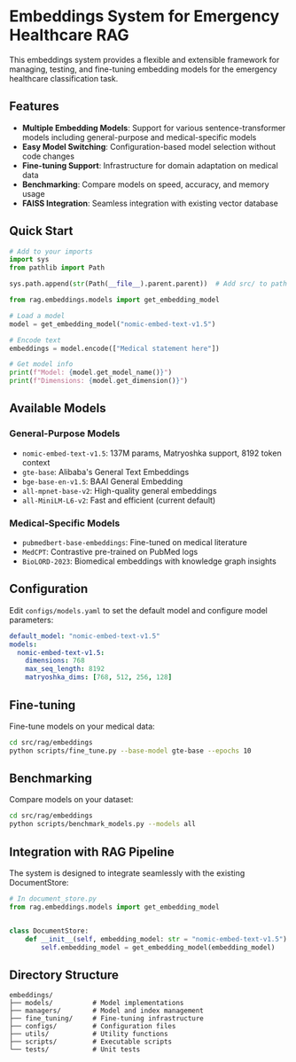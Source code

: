 # Embeddings System for Emergency Healthcare RAG

This embeddings system provides a flexible and extensible framework for managing, testing, and fine-tuning embedding models for the emergency healthcare classification task.

## Features

- **Multiple Embedding Models**: Support for various sentence-transformer models including general-purpose and medical-specific models
- **Easy Model Switching**: Configuration-based model selection without code changes
- **Fine-tuning Support**: Infrastructure for domain adaptation on medical data
- **Benchmarking**: Compare models on speed, accuracy, and memory usage
- **FAISS Integration**: Seamless integration with existing vector database

## Quick Start

```python
# Add to your imports
import sys
from pathlib import Path

sys.path.append(str(Path(__file__).parent.parent))  # Add src/ to path

from rag.embeddings.models import get_embedding_model

# Load a model
model = get_embedding_model("nomic-embed-text-v1.5")

# Encode text
embeddings = model.encode(["Medical statement here"])

# Get model info
print(f"Model: {model.get_model_name()}")
print(f"Dimensions: {model.get_dimension()}")
```

## Available Models

### General-Purpose Models

- `nomic-embed-text-v1.5`: 137M params, Matryoshka support, 8192 token context
- `gte-base`: Alibaba's General Text Embeddings
- `bge-base-en-v1.5`: BAAI General Embedding
- `all-mpnet-base-v2`: High-quality general embeddings
- `all-MiniLM-L6-v2`: Fast and efficient (current default)

### Medical-Specific Models

- `pubmedbert-base-embeddings`: Fine-tuned on medical literature
- `MedCPT`: Contrastive pre-trained on PubMed logs
- `BioLORD-2023`: Biomedical embeddings with knowledge graph insights

## Configuration

Edit `configs/models.yaml` to set the default model and configure model parameters:

```yaml
default_model: "nomic-embed-text-v1.5"
models:
  nomic-embed-text-v1.5:
    dimensions: 768
    max_seq_length: 8192
    matryoshka_dims: [768, 512, 256, 128]
```

## Fine-tuning

Fine-tune models on your medical data:

```bash
cd src/rag/embeddings
python scripts/fine_tune.py --base-model gte-base --epochs 10
```

## Benchmarking

Compare models on your dataset:

```bash
cd src/rag/embeddings
python scripts/benchmark_models.py --models all
```

## Integration with RAG Pipeline

The system is designed to integrate seamlessly with the existing DocumentStore:

```python
# In document_store.py
from rag.embeddings.models import get_embedding_model


class DocumentStore:
    def __init__(self, embedding_model: str = "nomic-embed-text-v1.5"):
        self.embedding_model = get_embedding_model(embedding_model)
```

## Directory Structure

```
embeddings/
├── models/          # Model implementations
├── managers/        # Model and index management
├── fine_tuning/     # Fine-tuning infrastructure
├── configs/         # Configuration files
├── utils/           # Utility functions
├── scripts/         # Executable scripts
└── tests/           # Unit tests
```
